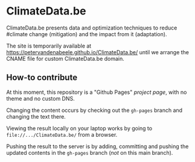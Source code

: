 # ClimateData.be
ClimateData.be presents data and optimization techniques to reduce #climate change
(mitigation) and the impact from it (adaptation).

The site is temporarily available at <a href="https://petervandenabeele.github.io/ClimateData.be/">
https://petervandenabeele.github.io/ClimateData.be/</a> until we arrange the
CNAME file for custom ClimateData.be domain.

## How-to contribute
At this moment, this repository is a "Github Pages" _project page_, with no
theme and no custom DNS.

Changing the content occurs by checking out the `gh-pages` branch and changing the
text there.

Viewing the result locally on your laptop works by going to
`file://.../ClimateData.be/` from a browser.

Pushing the result to the server is by adding, committing and pushing the updated
contents in the `gh-pages` branch (_not_ on this main branch).
